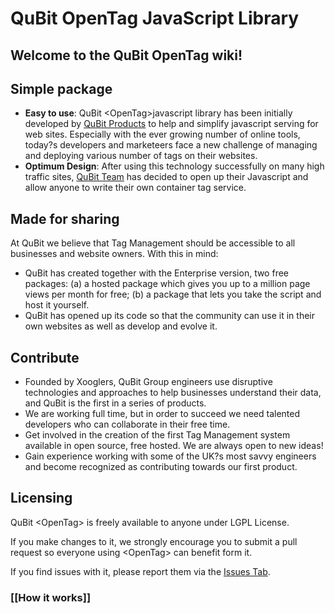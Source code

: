 # QuBit  OpenTag  JavaScript Library

## Welcome to the QuBit OpenTag wiki!

## Simple package
* **Easy to use**: QuBit &lt;OpenTag&gt;javascript library has been initially developed by [QuBit Products](http://www.qubitproducts.com) to help and simplify javascript serving for web sites. Especially with the ever growing number of online tools, today?s developers and marketeers face a new challenge of managing and deploying various number of tags on their websites.
* **Optimum Design**: After using this technology successfully on many high traffic sites, [QuBit Team](http://www.qubitgroup.com) has decided to open up their Javascript and allow anyone to write their own container tag service.

## Made for sharing
At QuBit we believe that Tag Management should be accessible to all
businesses and website owners. With this in mind:

* QuBit has created together with the Enterprise version, two
free packages: (a) a hosted package which gives you up to a
million page views per month for free; 
(b) a package that lets
you take the script and host it yourself.
* QuBit has opened up its code so that the community can use it
in their own websites as well as develop and evolve it.

## Contribute
* Founded by Xooglers, QuBit Group engineers use disruptive
technologies and approaches to help businesses understand
their data, and QuBit <Open Tag> is the first in a series of
products.
* We are working full time, but in order to succeed we need
talented developers who can collaborate in their free time.
* Get involved in the creation of the first Tag Management
system available in open source, free hosted. We are always
open to new ideas!
* Gain experience working with some of the UK?s most savvy
engineers and become recognized as contributing towards our
first product.

## Licensing
QuBit &lt;OpenTag&gt; is freely available to anyone under LGPL License.

If you make changes to it, we strongly encourage you to submit a pull request so everyone using &lt;OpenTag&gt; can benefit form it.

If you find issues with it, please report them via the [Issues Tab](https://github.com/QubitProducts/OpenTag/issues).

### [[How it works]]
